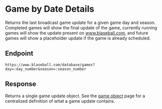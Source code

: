 # Game by Date Details

Returns the last broadcast game update for a given game day and season. Completed games will show the final update of the game, currently running games will show the update present on www.blaseball.com, and future games will show a placeholder update if the game is already scheduled.

## Endpoint

`https://www.blaseball.com/database/games?day=:day_number&season=:season_number`

## Response

Returns a single game update object. See the [game object](game-object.md) page for a centralized definition of what a game update contains.
